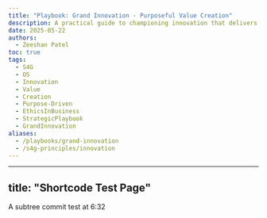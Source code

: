 ```yaml
---
title: "Playbook: Grand Innovation - Purposeful Value Creation"
description: A practical guide to championing innovation that delivers holistic progress and widespread benefit, moving beyond profit-only motives.
date: 2025-05-22
authors:
  - Zeeshan Patel
toc: true
tags:
  - S4G
  - OS
  - Innovation
  - Value
  - Creation
  - Purpose-Driven
  - EthicsInBusiness
  - StrategicPlaybook
  - GrandInnovation
aliases:
  - /playbooks/grand-innovation
  - /s4g-principles/innovation
---
```

---
title: "Shortcode Test Page"
---

A subtree commit test at 6:32